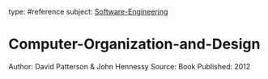 type: #reference
subject: [Software-Engineering](Software-Engineering.md)
<!-- Subject should be a hub note -->
# Computer-Organization-and-Design

Author: David Patterson & John Hennessy
Source: Book
Published: 2012
